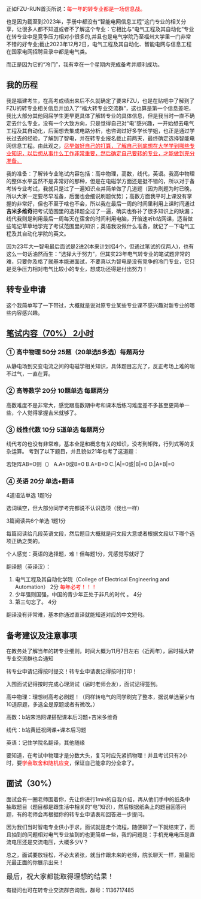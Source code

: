 正如FZU-RUN首页所说：<font color="red">每一年的转专业都是一场信息战。</font>

也是因为截至到2023年，手册中都没有“智能电网信息工程”这门专业的相关分享，让很多人都不知道或者不了解这个专业：它相比与“电气工程及其自动化”专业在转专业中是竞争压力相对小很多的,并且也是电气学院乃至福州大学里一门非常不错的好专业;截止2023年12月2日，电气工程及其自动化、智能电网与信息工程在国家电网招聘目录中都是电气类。

而正是因为它的“冷门”，我有幸在一个星期内完成备考并顺利成功。

## 我的历程
我是福建考生，在高考成绩出来后不久就确定了要来FZU，也是在贴吧中了解到了FZU的转专业相关信息并加入了“福大转专业交流群”，这也算是第一个信息差吧，我比大部分其他同届学生更早更具体了解转专业的具体信息，但是我当时一直不确定去什么专业，没有一个大致方向，只是觉得自己对“电”感兴趣，一开始想去电气工程及其自动化，后面想去集成电路分析，也咨询过好多学长学姐，也正是通过学长过去的经验，了解到了智电，并在转专业报名截止前两天，最终确定选择智能电网信息工程。由此观之，<font color="red"><u>尽早做好自己的打算，了解自己到底想在大学学到哪些专业知识，以后想从事什么工作非常重要，然后确定自己要转的专业，才能做到充分准备。</u></font>

我的准备：了解转专业笔试内容包括：高中物理，高数，线代，英语。我高中物理的整体水平虽然不是非常好的那种，但是在电磁学方面还是挺不错的，所以对于备考转专业考试，我就只是过了一遍知识点并简单做了几道题（因为刷题为时已晚，所以大家一定要尽早准备，后面也会细说刷题优势）；高数方面我平时上课没有掌握的非常好，但也不至于啥也不会，所以我在最后一周的时间里利用上课时间通过**吉米多维奇**把考试范围里的选择题全过了一遍，确实也弥补了很多知识上的缺漏；线代我则是利用最后一周每天在宿舍的时间利用电脑，开倍速听b站网课，适当做些笔记草草地学完了考试范围里的知识；英语我没做什么准备，就记了一下电气工程及其自动化学院的英文。

因为23年大一智电最后面试是2进2(本来计划招4个，但通过笔试的仅两人)，也有这么一句话油然而生：“选择大于努力”，但其实23年电气转专业的笔试题非常的难，只要你及格了就基本能进面试，不要真以为智电是没有竞争的冷门专业，它只是竞争压力相对电气比较小的专业，想成功还得是付出努力！

## 转专业申请
这个我简单写了一下带过，大概就是说对原专业某些专业课不感兴趣对新专业的哪些内容感兴趣。

## <u>笔试内容（70%） 2小时</u>

### ① 高中物理 50分 25题（20单选5多选）每题两分
从静电场到交变电流之间的电磁学相关知识，具体题目忘光了，反正考场上难的喘不过气，一直在算。

### ② 高等数学 20分 10题单选  每题两分
高数难度不是非常大，感觉跟高数期中考和课本后练习难度差不多甚至更简单一些，个人觉得掌握吉米就够了。

### ③ 线性代数 10分 5道单选  每题两分
线代考的也没有非常难，基本全是和概念有关的知识，没考到矩阵，行列式等的复杂运算。
考到了以下题目，并且貌似21年也考了这道题：

若矩阵AB=O则（） A.A=0或B=0 B.A+B=0 C.|A|=0或|B|=0 D.|A+B|=0

### ④ 英语  20分 单选+翻译
4道语法单选 1题1分

选词填空，但大部分同学考完都说不认识选项（我也一样）

3篇阅读共6个单选 1题1分

每篇阅读给几段英语文段，然后题目大概就是问文段大意或者根据文段以下哪个选项正确之类的。

个人感觉：英语的选择题，难！但每题1分，凭感觉写就好了

翻译题（英译汉）：

1. 电气工程及其自动化学院（College of Electrical Engineering and Automation） 2分 <font color="red">每年必考！！！</font>
2. 少年强则国强，中国的青少年正处于非凡的时代 。  4分
3. 第三句忘了。    4分

翻译没有非常难，基本你通过直译就能知道对应的中文短句。

## 备考建议及注意事项
在教务处了解当年的转专业细则，时间大概为11月7日左右（近两年），届时福大转专业交流群也会通知

转专业申请记得按时提交！转专业申请表记得按时打印！

入围面试记得按时完成心理测试（届时老师会发），面试记得签到。

高中物理：理想树高考必刷题！（同样转电气的同学刷完了整本，据说单选至少有10道原题，多选全是原题或者有微改。）

高数：b站宋浩网课搭配课本后习题+吉米多维奇

线代：b站黄廷祝网课+课本后习题

英语：记住学院名翻译，其他随缘

要知道，在考试中物理才是分数大头，复习时应先紧抓物理！并且考试只有2小时，要<font color="red">学会取舍和随机应变</font>，保证自己能拿的分全拿了。

## 面试（30%）
面试会有一圈老师围着你，先让你进行1min的自我介绍，再从他们手中的纸条中抽取题目（题目都是跟生活中相关的“电”知识），然后根据纸条上的题目回答问题，有的老师会再根据你的转专业申请表和回答进一步提问。

因为我们当时智电专业供小于求，面试就是走个流程，随便聊了一下就结束了，而且抽到的问题相对电气专业抽到的也更简单一些，我的问题是：手机充电电压是直流电压还是交流电压，大概多少V？

总之，面试要放轻松，不必太紧张，就当作跟未来的老师，院长聊天一样，把最阳光最正面的你展示出来！

<font size="4">最后，祝大家都能取得理想的结果！</font>

有疑问也可在转专业交流群咨询我，群号：1136717485
